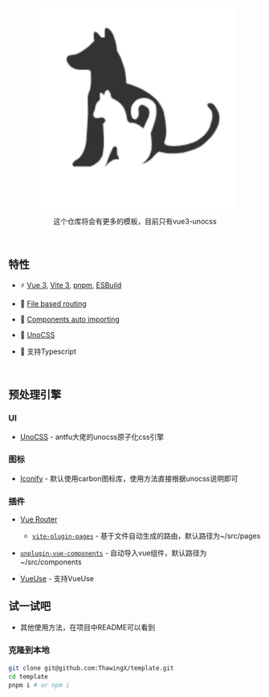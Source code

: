 <p align='center'>
  <img src='https://raw.githubusercontent.com/ThawingX/images/master/cat%26dog.png' alt='Vitesse - Opinionated Vite Starter Template' width='400'/>
</p>

<p align='center'>
  这个仓库将会有更多的模板，目前只有vue3-unocss
</p>
<!-- <h6 align='center'>
<a href="https://vitesse-lite.netlify.app/">Live Demo</a>
</h6> -->


<br>

<!-- < align='center'>
<b>English</b> | <a href="https://github.com/antfu/vitesse-lite/blob/main/README.zh-CN.md">简体中文</a>
<!-- Contributors: Thanks for geting interested, however we DON'T accept new transitions to the README, thanks. -->

## 特性

- ⚡ [Vue 3](https://github.com/vuejs/core), [Vite 3](https://github.com/vitejs/vite), [pnpm](https://pnpm.io/), [ESBuild](https://github.com/evanw/esbuild)

- 🛂 [File based routing](./src/pages)

- 🛄 [Components auto importing](./src/components)

- 🧩 [UnoCSS](https://github.com/antfu/unocss) 


- 🚩 支持Typescript



<br>

## 预处理引擎

### UI 

- [UnoCSS](https://github.com/antfu/unocss) - antfu大佬的unocss原子化css引擎

### 图标

- [Iconify](https://iconify.design) - 默认使用carbon图标库，使用方法直接根据unocss说明即可

### 插件

- [Vue Router](https://github.com/vuejs/vue-router)
  - [`vite-plugin-pages`](https://github.com/hannoeru/vite-plugin-pages) - 基于文件自动生成的路由，默认路径为~/src/pages

- [`unplugin-vue-components`](https://github.com/antfu/unplugin-vue-components) - 自动导入vue组件，默认路径为~/src/components

- [VueUse](https://github.com/antfu/vueuse) - 支持VueUse

## 试一试吧

- 其他使用方法，在项目中README可以看到
### 克隆到本地

```bash
git clone git@github.com:ThawingX/template.git
cd template
pnpm i # or npm i
```
